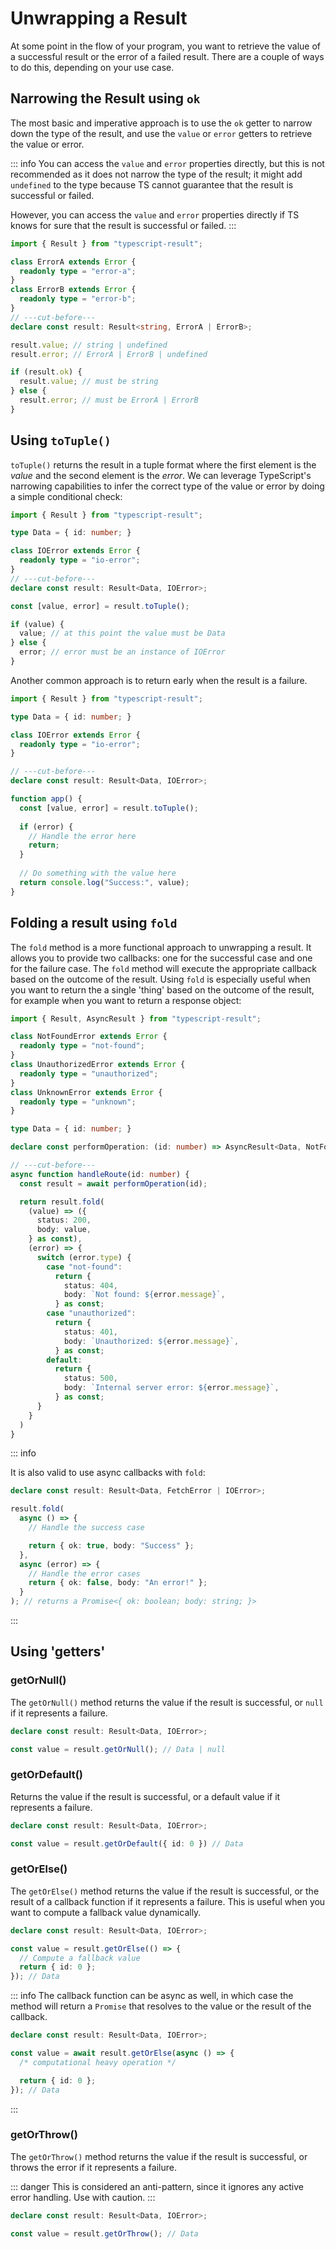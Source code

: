 # Unwrapping a Result

At some point in the flow of your program, you want to retrieve the value of a successful result or the error of a failed result. There are a couple of ways to do this, depending on your use case.

## Narrowing the Result using `ok`

The most basic and imperative approach is to use the `ok` getter to narrow down the type of the result, and use the `value` or `error` getters to retrieve the value or error.

::: info
You can access the `value` and `error` properties directly, but this is not recommended as it does not narrow the type of the result; it might add `undefined` to the type because TS cannot guarantee that the result is successful or failed.

However, you can access the `value` and `error` properties directly if TS knows for sure that the result is successful or failed.
:::

```ts twoslash
import { Result } from "typescript-result";

class ErrorA extends Error {
  readonly type = "error-a";
}
class ErrorB extends Error {
  readonly type = "error-b";
}
// ---cut-before---
declare const result: Result<string, ErrorA | ErrorB>;

result.value; // string | undefined
result.error; // ErrorA | ErrorB | undefined

if (result.ok) {
  result.value; // must be string
} else {
  result.error; // must be ErrorA | ErrorB
}
```

## Using `toTuple()`

`toTuple()` returns the result in a tuple format where the first element is the _value_ and the second element is the _error_. We can leverage TypeScript's narrowing capabilities to infer the correct type of the value or error by doing a simple conditional check:

```ts twoslash
import { Result } from "typescript-result";

type Data = { id: number; }

class IOError extends Error {
  readonly type = "io-error";
}
// ---cut-before---
declare const result: Result<Data, IOError>;

const [value, error] = result.toTuple();

if (value) {
  value; // at this point the value must be Data
} else {
  error; // error must be an instance of IOError
}
```

Another common approach is to return early when the result is a failure.

```ts twoslash
import { Result } from "typescript-result";

type Data = { id: number; }

class IOError extends Error {
  readonly type = "io-error";
}

// ---cut-before---
declare const result: Result<Data, IOError>;

function app() {
  const [value, error] = result.toTuple();
  
  if (error) {
    // Handle the error here
    return;
  }
  
  // Do something with the value here
  return console.log("Success:", value);
}
```

## Folding a result using `fold`

The `fold` method is a more functional approach to unwrapping a result. It allows you to provide two callbacks: one for the successful case and one for the failure case. The `fold` method will execute the appropriate callback based on the outcome of the result. Using `fold` is especially useful when you want to return the a single 'thing' based on the outcome of the result, for example when you want to return a response object:

```ts twoslash
import { Result, AsyncResult } from "typescript-result";

class NotFoundError extends Error {
  readonly type = "not-found";
}
class UnauthorizedError extends Error {
  readonly type = "unauthorized";
}
class UnknownError extends Error {
  readonly type = "unknown";
}

type Data = { id: number; }

declare const performOperation: (id: number) => AsyncResult<Data, NotFoundError | UnauthorizedError | UnknownError>;

// ---cut-before---
async function handleRoute(id: number) {
  const result = await performOperation(id);

  return result.fold(
    (value) => ({
      status: 200,
      body: value,
    } as const),
    (error) => {
      switch (error.type) {
        case "not-found":
          return {
            status: 404,
            body: `Not found: ${error.message}`,
          } as const;
        case "unauthorized":
          return {
            status: 401,
            body: `Unauthorized: ${error.message}`,
          } as const;
        default:
          return {
            status: 500,
            body: `Internal server error: ${error.message}`,
          } as const;
      }
    }
  )
}
```

::: info

It is also valid to use async callbacks with `fold`:

```ts
declare const result: Result<Data, FetchError | IOError>;

result.fold(
  async () => {
    // Handle the success case

    return { ok: true, body: "Success" };
  },
  async (error) => {
    // Handle the error cases
    return { ok: false, body: "An error!" };
  }
); // returns a Promise<{ ok: boolean; body: string; }>
```

:::

## Using 'getters'

### getOrNull()

The `getOrNull()` method returns the value if the result is successful, or `null` if it represents a failure.

```ts
declare const result: Result<Data, IOError>;

const value = result.getOrNull(); // Data | null
```

### getOrDefault()

Returns the value if the result is successful, or a default value if it represents a failure.

```ts
declare const result: Result<Data, IOError>;

const value = result.getOrDefault({ id: 0 }) // Data
```

### getOrElse()

The `getOrElse()` method returns the value if the result is successful, or the result of a callback function if it represents a failure. This is useful when you want to compute a fallback value dynamically.



```ts
declare const result: Result<Data, IOError>;

const value = result.getOrElse(() => {
  // Compute a fallback value
  return { id: 0 };
}); // Data
```

::: info
The callback function can be async as well, in which case the method will return a `Promise` that resolves to the value or the result of the callback.

```ts
declare const result: Result<Data, IOError>;

const value = await result.getOrElse(async () => {
  /* computational heavy operation */

  return { id: 0 };
}); // Data
```
:::

### getOrThrow()

The `getOrThrow()` method returns the value if the result is successful, or throws the error if it represents a failure.

::: danger
This is considered an anti-pattern, since it ignores any active error handling. Use with caution.
:::

```ts
declare const result: Result<Data, IOError>;

const value = result.getOrThrow(); // Data
```